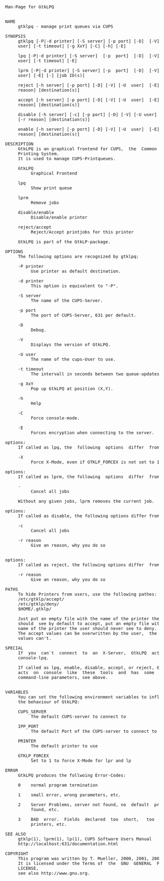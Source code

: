 <pre>

Man-Page for GtkLPQ


NAME
     gtklpq - manage print queues via CUPS

SYNOPSIS
     gtklpq [-P|-d printer] [-S server] [-p port] [-D]  [-V]  [-U
     user] [-t timeout] [-g XxY] [-C] [-h] [-E]

     lpq [-P|-d printer] [-S server]  [-p  port]  [-D]  [-V]  [-U
     user] [-t timeout] [-E]

     lprm [-P|-d printer] [-S server] [-p  port]  [-D]  [-V]  [-U
     user] [-E] [-] [job ID(s)]

     reject [-h server] [-p port] [-D] [-V] [-U  user]  [-E]  [-r
     reason] [destination(s)]

     accept [-h server] [-p port] [-D] [-V] [-U  user]  [-E]  [-r
     reason] [destination(s)]

     disable [-h server] [-c] [-p port] [-D] [-V] [-U user]  [-E]
     [-r reason] [destination(s)]

     enable [-h server] [-p port] [-D] [-V] [-U  user]  [-E]  [-r
     reason] [destination(s)]

DESCRIPTION
     GtkLPQ is an graphical frontend for CUPS,  the  Common  UNIX
     Printing System.
     It is used to manage CUPS-Printqueues.

     GtkLPQ
          Graphical Frontend

     lpq
          Show print queue

     lprm
          Remove jobs

     disable/enable
          Disable/enable printer

     reject/accept
          Reject/Accept printjobs for this printer

     GtkLPQ is part of the GtkLP-package.

OPTIONS
     The following options are recognized by gtklpq:

     -P printer
          Use printer as default destination.

     -d printer
          This option is equivalent to "-P".

     -S server
          The name of the CUPS-Server.

     -p port
          The port of CUPS-Server, 631 per default.

     -D
          Debug.

     -V
          Displays the version of GtkLPQ.

     -U user
          The name of the cups-User to use.

     -t timeout
          The intervall in seconds between two queue-updates.

     -g XxY
          Pop up GtkLPQ at position (X,Y).

     -h
          Help

     -C
          Force console-mode.

     -E
          Forces encryption when connecting to the server.

options:
     If called as lpq, the  following  options  differ  from  GtkLPQ`s

     -X
          Force X-Mode, even if GTKLP_FORCEX is not set to 1

options:
     If called as lprm, the following  options  differ  from  GtkLPQ`s

     -
          Cancel all jobs

     Without any given jobs, lprm removes the current job.

options:
     If called as disable, the following options differ from  GtkLPQ`s

     -c
          Cancel all jobs

     -r reason
          Give an reason, why you do so


options:
     If called as reject, the following options differ  from  GtkLPQ`s

     -r reason
          Give an reason, why you do so

PATHS
     To hide Printers from users, use the following pathes:
     /etc/gtklp/accept/
     /etc/gtklp/deny/
     $HOME/.gtklp/

     Just put an empty file with the name of the printer the user
     should  see by default to accept, put an empty file with the
     name of the printer the user should never see to deny.
     The accept values can be overwritten by the user,  the  deny
     values can't.

SPECIAL
     If  you  can`t  connect  to  an  X-Server,  GtkLPQ  acts  as
     console-lpq.

     If called as lpq, enable, disable, accept, or reject, GtkLPQ
     acts  on  console  like  these  tools  and  has  some  other
     command-line parameters, see above.


VARIABLES
     You can set the following environment variables to influence
     the behaviour of GtkLPQ:

     CUPS_SERVER
          The default CUPS-server to connect to

     IPP_PORT
          The default Port of the CUPS-server to connect to

     PRINTER
          The default printer to use

     GTKLP_FORCEX
          Set to 1 to force X-Mode for lpr and lp

ERROR
     GtkLPQ produces the follwoing Error-Codes:

     0    normal program termination

     1    small error, wrong parameters, etc.

     2    Server Problems, server not found, no  default  printer
          found, etc.

     3    BAD  error.  Fields  declared  too  short,   too   many
          printers, etc.

SEE ALSO
     gtklp(1), lprm(1), lp(1), CUPS Software Users Manual
     http://localhost:631/documentation.html

COPYRIGHT
     This program was written by T. Mueller, 2000, 2001, 2002.
     It is licensed under the Terms of  the  GNU  GENERAL  PUBLIC
     LICENSE,
     see also http://www.gnu.org.

  
</pre>
